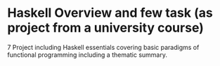 # Haskell Overview and few task  (as project from a university course)

7 Project including Haskell essentials covering basic paradigms of functional programming including a thematic summary.
